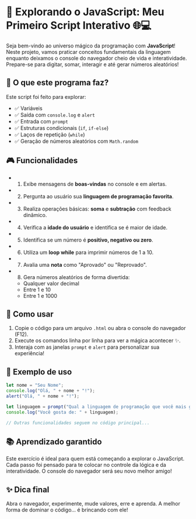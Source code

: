 # 🌟 Explorando o JavaScript: Meu Primeiro Script Interativo 🌐💻

Seja bem-vindo ao universo mágico da programação com **JavaScript**! Neste projeto, vamos praticar conceitos fundamentais da linguagem enquanto deixamos o console do navegador cheio de vida e interatividade. Prepare-se para digitar, somar, interagir e até gerar números aleatórios!

## 🧠 O que este programa faz?

Este script foi feito para explorar:

- ✅ Variáveis
- ✅ Saída com `console.log` e `alert`
- ✅ Entrada com `prompt`
- ✅ Estruturas condicionais (`if`, `if-else`)
- ✅ Laços de repetição (`while`)
- ✅ Geração de números aleatórios com `Math.random`

## 🎮 Funcionalidades

- 1. Exibe mensagens de **boas-vindas** no console e em alertas.
- 2. Pergunta ao usuário sua **linguagem de programação favorita**.
- 3. Realiza operações básicas: **soma** e **subtração** com feedback dinâmico.
- 4. Verifica a **idade do usuário** e identifica se é maior de idade.
- 5. Identifica se um número é **positivo, negativo ou zero**.
- 6. Utiliza um **loop while** para imprimir números de 1 a 10.
- 7. Avalia uma **nota** como "Aprovado" ou "Reprovado".
- 8. Gera números aleatórios de forma divertida:
  - Qualquer valor decimal
  - Entre 1 e 10
  - Entre 1 e 1000

## 🚀 Como usar

1. Copie o código para um arquivo `.html` ou abra o console do navegador (F12).
2. Execute os comandos linha por linha para ver a mágica acontecer ✨.
3. Interaja com as janelas `prompt` e `alert` para personalizar sua experiência!

## 🧩 Exemplo de uso

```javascript
let nome = "Seu Nome";
console.log("Olá, " + nome + "!");
alert("Olá, " + nome + "!");

let linguagem = prompt("Qual a linguagem de programação que você mais gosta?");
console.log("Você gosta de: " + linguagem);

// Outras funcionalidades seguem no código principal...
```

## 📚 Aprendizado garantido

Este exercício é ideal para quem está começando a explorar o JavaScript. Cada passo foi pensado para te colocar no controle da lógica e da interatividade. O console do navegador será seu novo melhor amigo!

## ✨ Dica final

Abra o navegador, experimente, mude valores, erre e aprenda. A melhor forma de dominar o código... é brincando com ele!

